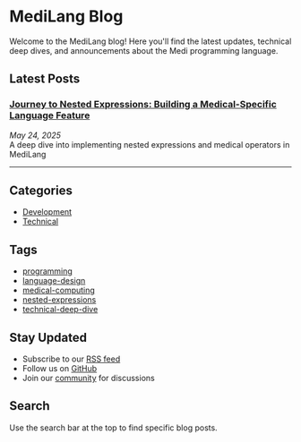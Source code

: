 # MediLang Blog

Welcome to the MediLang blog! Here you'll find the latest updates, technical deep dives, and announcements about the Medi programming language.

## Latest Posts

### [Journey to Nested Expressions: Building a Medical-Specific Language Feature](posts/2025-05-24-nested-expressions.md)

*May 24, 2025*  
A deep dive into implementing nested expressions and medical operators in MediLang

---

## Categories

- [Development](/blog/categories/development/)
- [Technical](/blog/categories/technical/)

## Tags

- [programming](/blog/tags/programming/)
- [language-design](/blog/tags/language-design/)
- [medical-computing](/blog/tags/medical-computing/)
- [nested-expressions](/blog/tags/nested-expressions/)
- [technical-deep-dive](/blog/tags/technical-deep-dive/)

## Stay Updated

- Subscribe to our [RSS feed](/blog/feed_rss_created.xml)
- Follow us on [GitHub](https://github.com/MediLang)
- Join our [community](/community/) for discussions

## Search

Use the search bar at the top to find specific blog posts.
